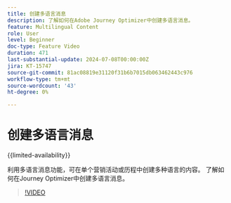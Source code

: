 ```yaml
---
title: 创建多语言消息
description: 了解如何在Adobe Journey Optimizer中创建多语言消息。
feature: Multilingual Content
role: User
level: Beginner
doc-type: Feature Video
duration: 471
last-substantial-update: 2024-07-08T00:00:00Z
jira: KT-15747
source-git-commit: 81ac08819e31120f31b6b7015db063462443c976
workflow-type: tm+mt
source-wordcount: '43'
ht-degree: 0%

---
```



# 创建多语言消息

{{limited-availability}}

利用多语言消息功能，可在单个营销活动或历程中创建多种语言的内容。 了解如何在Journey Optimizer中创建多语言消息。

>[!VIDEO](https://video.tv.adobe.com/v/3430921/?learn=on)
